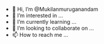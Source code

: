 - 👋 Hi, I’m @Mukilanmuruganandam
- 👀 I’m interested in ...
- 🌱 I’m currently learning ...
- 💞️ I’m looking to collaborate on ...
- 📫 How to reach me ...

<!---
Mukilanmuruganandam/Mukilanmuruganandam is a ✨ special ✨ repository because its `README.md` (this file) appears on your GitHub profile.
You can click the Preview link to take a look at your changes.
--->
